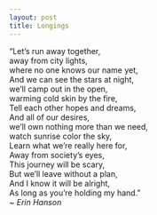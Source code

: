 ```yaml
---
layout: post
title: Longings
---
```


“Let’s run away together,  
away from city lights,  
where no one knows our name yet,  
And we can see the stars at night,  
we’ll camp out in the open,  
warming cold skin by the fire,  
Tell each other hopes and dreams,  
And all of our desires,  
we’ll own nothing more than we need,  
watch sunrise color the sky,  
Learn what we’re really here for,  
Away from society’s eyes,  
This journey will be scary,  
But we’ll leave without a plan,  
And I know it will be alright,  
As long as you’re holding my hand.”  
*~ Erin Hanson*  
